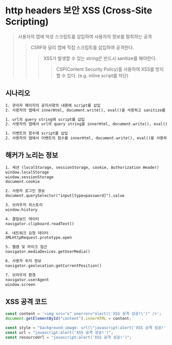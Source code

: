 # http headers 보안 XSS (Cross-Site Scripting)

> 사용자의 앱에 악성 스크립트를 삽입하여 사용자의 정보를 탈취하는 공격
>
> > CSRF와 달리 앱에 직접 스크립트를 삽입하여 공격한다.
> >
> > > XSS가 발생할 수 있는 string은 반드시 sanitize를 해야한다.
> > >
> > > > CSP(Content Security Policy)를 사용하여 XSS를 방지할 수 있다. (e.g. inline script를 차단)

## 시나리오

```txt
1. 관리자 페이지의 공지사항의 내용에 script를 삽입
2. 사용자의 앱에서 innerHtml, document.write(), eval()을 사용하고 sanitize를 하지 않아 script가 실행 됨

1. url의 query string에 script를 삽입
2. 사용자의 앱에서 url의 query string을 innerHtml, document.write(), eval()을 사용하고 sanitize를 하지 않아 script가 실행 됨

1. 이벤트의 함수에 script를 삽입
2. 사용자의 앱에서 이벤트의 함수를 innerHtml, document.write(), eval()을 사용하고 sanitize를 하지 않아 script가 실행 됨
```

## 해커가 노리는 정보

```txt
1. 세션 (localStorage, sessionStorage, cookie, Authorization Header)
window.localStorage
window.sessionStorage
document.cookie

2. 사용자 로그인 정보
document.querySelector("input[type=password]").value

3. 브라우저 히스토리
window.history

4. 클립보드 데이터
navigator.clipboard.readText()

4. 네트워크 요청 데이터
XMLHttpRequest.prototype.open

5. 웹캠 및 마이크 접근
navigator.mediaDevices.getUserMedia()

6. 사용자 위치 정보
navigator.geolocation.getCurrentPosition()

7. 브라우저 환경
navigator.userAgent
window.screen
```

## XSS 공격 코드

```js
const content = '<img src="x" onerror="alert(\'XSS 공격 성공!\')" />';
document.getElementById("content").innerHTML = content;

const style = "background-image: url(\"javascript:alert('XSS 공격 성공!')\")";
const url = "javascript:alert('XSS 공격 성공!')";
const resourceUrl = "javascript:alert('XSS 공격 성공!')";
```
